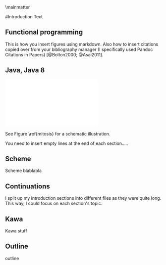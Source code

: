 \mainmatter

#Introduction
Text

## Functional programming
This is how you insert figures using markdown. Also how to insert citations copied over from your bibliography manager (I specifically used Pandoc Citations in Papers) [@Bolton2000; @Asai2011].

## Java, Java 8

![Interphase and the different stages of mitosis. Figure from Walczak et al., 2010 [@Bolton2000]. \label{mitosis} ](figures/mitosis_Walczak.pdf)

See Figure \ref{mitosis} for a schematic illustration.

You need to insert empty lines at the end of each section.....

## Scheme
Scheme blablabla

## Continuations

I split up my introduction sections into different files as they were quite long. This way, I could focus on each section's topic.

## Kawa
Kawa stuff

## Outline
outline
